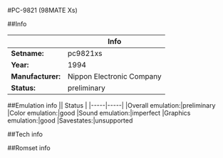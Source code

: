 #PC-9821 (98MATE Xs)

##Info

||Info|
|-----|-----|
|**Setname:**|pc9821xs
|**Year:**|1994
|**Manufacturer:**|Nippon Electronic Company
|**Status:**|preliminary

##Emulation info
|| Status |
|-----|-----|
|Overall emulation:|preliminary
|Color emulation:|good
|Sound emulation:|imperfect
|Graphics emulation:|good
|Savestates:|unsupported

##Tech info

##Romset info

<!--- START OF EDITED COMMENT DO NOT TOUCH TEXT ABOVE-->
